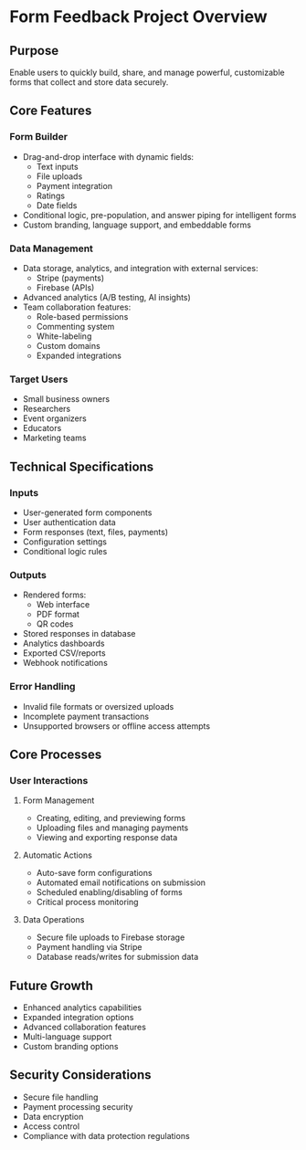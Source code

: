 # Form Feedback Project Overview

## Purpose
Enable users to quickly build, share, and manage powerful, customizable forms that collect and store data securely.

## Core Features

### Form Builder
- Drag-and-drop interface with dynamic fields:
  - Text inputs
  - File uploads
  - Payment integration
  - Ratings
  - Date fields
- Conditional logic, pre-population, and answer piping for intelligent forms
- Custom branding, language support, and embeddable forms

### Data Management
- Data storage, analytics, and integration with external services:
  - Stripe (payments)
  - Firebase (APIs)
- Advanced analytics (A/B testing, AI insights)
- Team collaboration features:
  - Role-based permissions
  - Commenting system
  - White-labeling
  - Custom domains
  - Expanded integrations

### Target Users
- Small business owners
- Researchers
- Event organizers
- Educators
- Marketing teams

## Technical Specifications

### Inputs
- User-generated form components
- User authentication data
- Form responses (text, files, payments)
- Configuration settings
- Conditional logic rules

### Outputs
- Rendered forms:
  - Web interface
  - PDF format
  - QR codes
- Stored responses in database
- Analytics dashboards
- Exported CSV/reports
- Webhook notifications

### Error Handling
- Invalid file formats or oversized uploads
- Incomplete payment transactions
- Unsupported browsers or offline access attempts

## Core Processes

### User Interactions
1. Form Management
   - Creating, editing, and previewing forms
   - Uploading files and managing payments
   - Viewing and exporting response data

2. Automatic Actions
   - Auto-save form configurations
   - Automated email notifications on submission
   - Scheduled enabling/disabling of forms
   - Critical process monitoring

3. Data Operations
   - Secure file uploads to Firebase storage
   - Payment handling via Stripe
   - Database reads/writes for submission data

## Future Growth
- Enhanced analytics capabilities
- Expanded integration options
- Advanced collaboration features
- Multi-language support
- Custom branding options

## Security Considerations
- Secure file handling
- Payment processing security
- Data encryption
- Access control
- Compliance with data protection regulations
